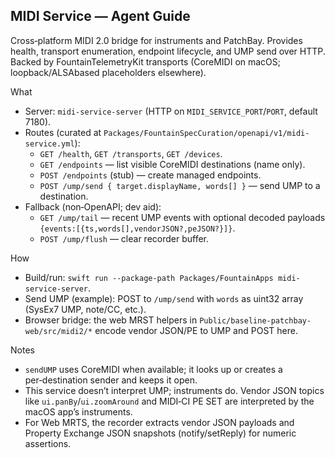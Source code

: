 ## MIDI Service — Agent Guide

Cross‑platform MIDI 2.0 bridge for instruments and PatchBay. Provides health, transport enumeration, endpoint lifecycle, and UMP send over HTTP. Backed by FountainTelemetryKit transports (CoreMIDI on macOS; loopback/ALSAbased placeholders elsewhere).

What
- Server: `midi-service-server` (HTTP on `MIDI_SERVICE_PORT`/`PORT`, default 7180).
- Routes (curated at `Packages/FountainSpecCuration/openapi/v1/midi-service.yml`):
  - `GET /health`, `GET /transports`, `GET /devices`.
  - `GET /endpoints` — list visible CoreMIDI destinations (name only).
  - `POST /endpoints` (stub) — create managed endpoints.
  - `POST /ump/send { target.displayName, words[] }` — send UMP to a destination.
 - Fallback (non‑OpenAPI; dev aid):
   - `GET /ump/tail` — recent UMP events with optional decoded payloads `{events:[{ts,words[],vendorJSON?,peJSON?}]}`.
   - `POST /ump/flush` — clear recorder buffer.

How
- Build/run: `swift run --package-path Packages/FountainApps midi-service-server`.
- Send UMP (example): POST to `/ump/send` with `words` as uint32 array (SysEx7 UMP, note/CC, etc.).
- Browser bridge: the web MRST helpers in `Public/baseline-patchbay-web/src/midi2/*` encode vendor JSON/PE to UMP and POST here.

Notes
- `sendUMP` uses CoreMIDI when available; it looks up or creates a per‑destination sender and keeps it open.
- This service doesn’t interpret UMP; instruments do. Vendor JSON topics like `ui.panBy`/`ui.zoomAround` and MIDI‑CI PE SET are interpreted by the macOS app’s instruments.
 - For Web MRTS, the recorder extracts vendor JSON payloads and Property Exchange JSON snapshots (notify/setReply) for numeric assertions.
